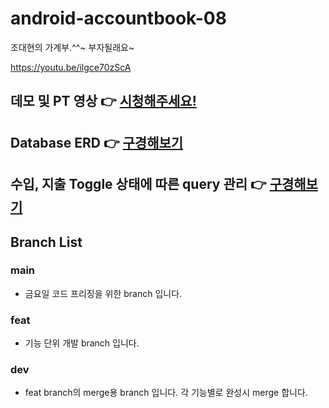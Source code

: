 # android-accountbook-08
조대현의 가계부.^^~ 부자될래요~



https://youtu.be/ilgce70zScA

## 데모 및 PT 영상 👉 [시청해주세요!](https://youtu.be/ilgce70zScA)
## Database ERD 👉 [구경해보기](https://github.com/woowa-techcamp-2022/android-accountbook-08/wiki/ERD)
## 수입, 지출 Toggle 상태에 따른 query 관리 👉 [구경해보기](https://github.com/woowa-techcamp-2022/android-accountbook-08/wiki/%EC%88%98%EC%9E%85,-%EC%A7%80%EC%B6%9C-Toggle-Button-%EC%84%A0%ED%83%9D-%EC%83%81%ED%83%9C%EC%97%90-%EB%94%B0%EB%A5%B8-Query-%EA%B4%80%EB%A6%AC)

## Branch List
### main
* 금요일 코드 프리징을 위한 branch 입니다.

### feat
* 기능 단위 개발 branch 입니다.

### dev
* feat branch의 merge용 branch 입니다. 각 기능별로 완성시 merge 합니다.
